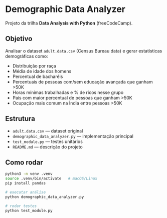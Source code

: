 # Demographic Data Analyzer

Projeto da trilha **Data Analysis with Python** (freeCodeCamp).

## Objetivo
Analisar o dataset `adult.data.csv` (Census Bureau data) e gerar estatísticas demográficas como:
- Distribuição por raça
- Média de idade dos homens
- Percentual de bacharéis
- Percentuais de pessoas com/sem educação avançada que ganham >50K
- Horas mínimas trabalhadas e % de ricos nesse grupo
- País com maior percentual de pessoas que ganham >50K
- Ocupação mais comum na Índia entre pessoas >50K

## Estrutura
- `adult.data.csv` — dataset original
- `demographic_data_analyzer.py` — implementação principal
- `test_module.py` — testes unitários
- `README.md` — descrição do projeto

## Como rodar
```bash
python3 -m venv .venv
source .venv/bin/activate   # macOS/Linux
pip install pandas

# executar análise
python demographic_data_analyzer.py

# rodar testes
python test_module.py
